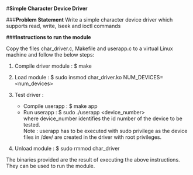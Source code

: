 #__Simple Character Device Driver__

###__Problem Statement__
Write a simple character device driver which supports read, write, lseek and ioctl commands

###__Instructions to run the module__

Copy the files char_driver.c, Makefile and userapp.c to a virtual Linux machine
and follow the below steps:

1. Compile driver module : $ make

2. Load module : $ sudo insmod char_driver.ko NUM_DEVICES=<num_devices>

3. Test driver :
	* Compile userapp : $ make app
	* Run userapp : $ sudo ./userapp <device_number>			
		where device_number identifies the id number of the device to be tested.   
Note : userapp has to be executed with sudo privilege as the device files
		   in /dev/ are created in the driver with root privileges.
		   
4. Unload module : $ sudo rmmod char_driver

The binaries provided are the result of executing the above instructions. They can be used to run the module.
